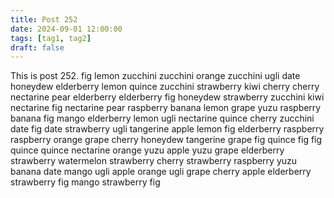 ```yaml
---
title: Post 252
date: 2024-09-01 12:00:00
tags: [tag1, tag2]
draft: false
---
```

This is post 252.
fig
lemon
zucchini
zucchini
orange
zucchini
ugli
date
honeydew
elderberry
lemon
quince
zucchini
strawberry
kiwi
cherry
cherry
nectarine
pear
elderberry
elderberry
fig
honeydew
strawberry
zucchini
kiwi
nectarine
fig
nectarine
pear
raspberry
banana
lemon
grape
yuzu
raspberry
banana
fig
mango
elderberry
lemon
ugli
nectarine
quince
cherry
zucchini
date
fig
date
strawberry
ugli
tangerine
apple
lemon
fig
elderberry
raspberry
raspberry
orange
grape
cherry
honeydew
tangerine
grape
fig
quince
fig
fig
quince
quince
nectarine
orange
yuzu
apple
yuzu
grape
elderberry
strawberry
watermelon
strawberry
cherry
strawberry
raspberry
yuzu
banana
date
mango
ugli
apple
orange
ugli
grape
cherry
apple
elderberry
strawberry
fig
mango
strawberry
fig
